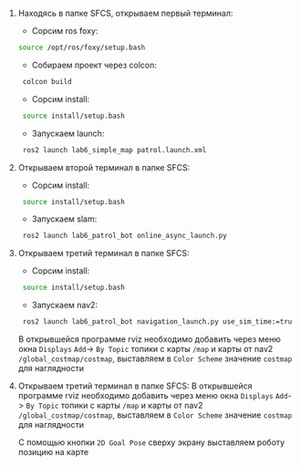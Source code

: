 1. Находясь в папке SFCS, открываем первый терминал:
   - Сорсим ros foxy:
   ```bash
   source /opt/ros/foxy/setup.bash
   ```
   - Собираем проект через colcon:
   ```bash
    colcon build
   ```
   - Сорсим install:
   ```bash
    source install/setup.bash
   ```
   - Запускаем launch:
   ```bash
    ros2 launch lab6_simple_map patrol.launch.xml
   ```
   

2. Открываем второй терминал в папке SFCS:
   - Сорсим install:
   ```bash
    source install/setup.bash
   ```
   - Запускаем slam:
   ```bash
    ros2 launch lab6_patrol_bot online_async_launch.py
   ```


3. Открываем третий терминал в папке SFCS:
   - Сорсим install:
   ```bash
    source install/setup.bash
   ```
   - Запускаем nav2:
   ```bash
    ros2 launch lab6_patrol_bot navigation_launch.py use_sim_time:=true
   ```

   В открывшейся программе rviz необходимо добавить через меню окна `Displays` `Add`-> `By Topic` топики с карты `/map` и карты от nav2 `/global_costmap/costmap`, выставляем в `Color Scheme` значение `costmap` для наглядности

3. Открываем третий терминал в папке SFCS:
   В открывшейся программе rviz необходимо добавить через меню окна `Displays` `Add`-> `By Topic` топики с карты `/map` и карты от nav2 `/global_costmap/costmap`, выставляем в `Color Scheme` значение `costmap` для наглядности

   С помощью кнопки `2D Goal Pose` сверху экрану выставляем роботу позицию на карте 